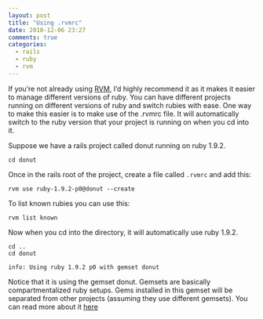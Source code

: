 ```yaml
---
layout: post
title: "Using .rvmrc"
date: 2010-12-06 23:27
comments: true
categories: 
  - rails
  - ruby
  - rvm
---
```


If you’re not already using [RVM](https://rvm.io/), I’d highly recommend it as it makes it easier to manage different versions of ruby. You can
have different projects running on different versions of ruby and switch rubies with ease. One way to make this easier is to
make use of the .rvmrc file. It will automatically switch to the ruby version that your project is running on when you cd
into it.

Suppose we have a rails project called donut running on ruby 1.9.2.

```
cd donut
```

Once in the rails root of the project, create a file called `.rvmrc` and add this:

```
rvm use ruby-1.9.2-p0@donut --create
```

To list known rubies you can use this:

```
rvm list known
```

Now when you cd into the directory, it will automatically use ruby 1.9.2.

```
cd ..
cd donut

info: Using ruby 1.9.2 p0 with gemset donut
```

Notice that it is using the gemset donut. Gemsets are basically compartmentalized ruby setups. Gems installed in this gemset
will be separated from other projects (assuming they use different gemsets). You can read more about it
[here](https://rvm.io/gemsets/)

